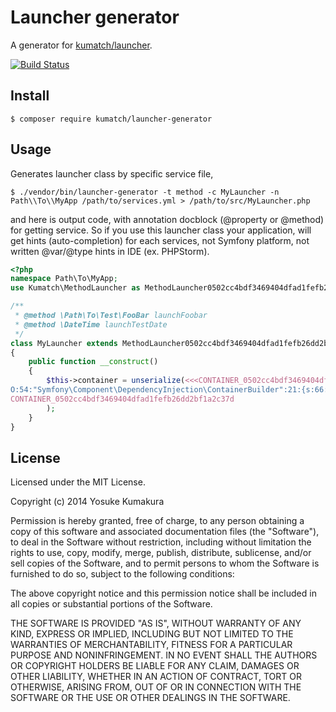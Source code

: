 Launcher generator
===========

A generator for [kumatch/launcher](https://github.com/kumatch/php-launcher).

[![Build Status](https://travis-ci.org/kumatch/php-launcher-generator.png?branch=master)](https://travis-ci.org/kumatch/php-launcher-generator)

Install
-----

    $ composer require kumatch/launcher-generator


Usage
------

Generates launcher class by specific service file,

    $ ./vendor/bin/launcher-generator -t method -c MyLauncher -n Path\\To\\MyApp /path/to/services.yml > /path/to/src/MyLauncher.php

and here is output code, with annotation docblock (@property or @method) for getting service. So if you use this launcher class your application, will get hints (auto-completion) for each services, not Symfony platform, not written @var/@type hints in IDE (ex. PHPStorm).

```php
<?php
namespace Path\To\MyApp;
use Kumatch\MethodLauncher as MethodLauncher0502cc4bdf3469404dfad1fefb26dd2bf1a2c37d;

/**
 * @method \Path\To\Test\FooBar launchFoobar
 * @method \DateTime launchTestDate
 */
class MyLauncher extends MethodLauncher0502cc4bdf3469404dfad1fefb26dd2bf1a2c37d
{
    public function __construct()
    {
        $this->container = unserialize(<<<CONTAINER_0502cc4bdf3469404dfad1fefb26dd2bf1a2c37d
O:54:"Symfony\Component\DependencyInjection\ContainerBuilder":21:{s:66:"...
CONTAINER_0502cc4bdf3469404dfad1fefb26dd2bf1a2c37d
        );
    }
}
```


License
--------

Licensed under the MIT License.

Copyright (c) 2014 Yosuke Kumakura

Permission is hereby granted, free of charge, to any person
obtaining a copy of this software and associated documentation
files (the "Software"), to deal in the Software without
restriction, including without limitation the rights to use,
copy, modify, merge, publish, distribute, sublicense, and/or sell
copies of the Software, and to permit persons to whom the
Software is furnished to do so, subject to the following
conditions:

The above copyright notice and this permission notice shall be
included in all copies or substantial portions of the Software.

THE SOFTWARE IS PROVIDED "AS IS", WITHOUT WARRANTY OF ANY KIND,
EXPRESS OR IMPLIED, INCLUDING BUT NOT LIMITED TO THE WARRANTIES
OF MERCHANTABILITY, FITNESS FOR A PARTICULAR PURPOSE AND
NONINFRINGEMENT. IN NO EVENT SHALL THE AUTHORS OR COPYRIGHT
HOLDERS BE LIABLE FOR ANY CLAIM, DAMAGES OR OTHER LIABILITY,
WHETHER IN AN ACTION OF CONTRACT, TORT OR OTHERWISE, ARISING
FROM, OUT OF OR IN CONNECTION WITH THE SOFTWARE OR THE USE OR
OTHER DEALINGS IN THE SOFTWARE.
